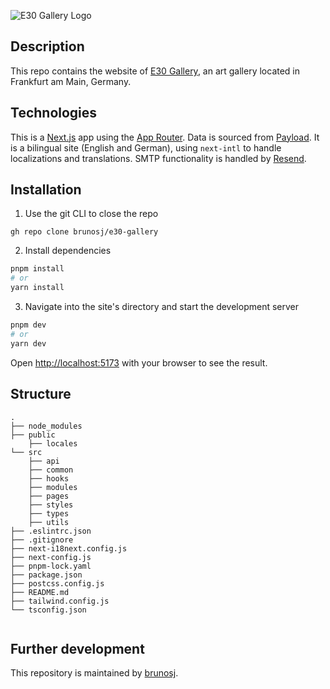 
![E30 Gallery Logo](https://res.cloudinary.com/e30/image/upload/v1718175491/media/y1wmi8gmdbvjkpnodxq2.png)


## Description

This repo contains the website of [E30 Gallery](https://e30gallery.com), an art gallery located in Frankfurt am Main, Germany.

## Technologies

This is a [Next.js](https://nextjs.org) app using the [App Router](https://nextjs.org/docs/app). Data is sourced from [Payload](https://payloadcms.com/). It is a bilingual site (English and German), using <code>next-intl</code> to handle localizations and translations. SMTP functionality is handled by [Resend](https://resend.com/emails).


## Installation

1. Use the git CLI to close the repo

```
gh repo clone brunosj/e30-gallery
```

2. Install dependencies

```bash
pnpm install
# or
yarn install
```

3. Navigate into the site's directory and start the development server

```bash
pnpm dev
# or
yarn dev
```

Open [http://localhost:5173](http://localhost:5173) with your browser to see the result.

## Structure

```
.
├── node_modules
├── public
    ├── locales
└── src
    ├── api
    ├── common
    ├── hooks
    ├── modules
    ├── pages
    ├── styles
    ├── types
    ├── utils
├── .eslintrc.json
├── .gitignore
├── next-i18next.config.js
├── next-config.js
├── pnpm-lock.yaml
├── package.json
├── postcss.config.js
├── README.md
├── tailwind.config.js
└── tsconfig.json


```

## Further development

This repository is maintained by [brunosj](https://github.com/brunosj).
